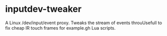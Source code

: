 # inputdev-tweaker
A Linux /dev/input/event proxy. Tweaks the stream of events throuUsefull to fix cheap IR touch frames for example.gh Lua scripts. 
